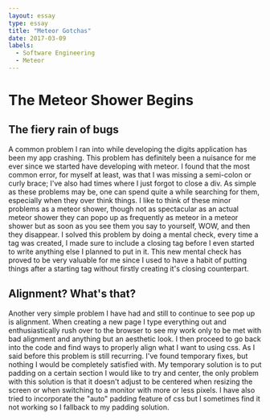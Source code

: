 ```yaml
---
layout: essay
type: essay
title: "Meteor Gotchas"
date: 2017-03-09
labels:
  - Software Engineering
  - Meteor
---
```


# The Meteor Shower Begins

## The fiery rain of bugs
A common problem I ran into while developing the digits application has been my app crashing. This problem has definitely been a nuisance for me ever since we started have developing with meteor. I found that the most common error, for myself at least, was that I was missing a semi-colon or curly brace; I've also had times where I just forgot to close a div. As simple as these problems may be, one can spend quite a while searching for them, especially when they over think things. I like to think of these minor problems as a meteor shower, though not as spectacular as an actual meteor shower they can popo up as frequently as meteor in a meteor shower but as soon as you see them you say to yourself, WOW, and then they disappear. I solved this problem by doing a mental check, every time a tag was created, I made sure to include a closing tag before I even started to write anything else I planned to put in it. This new mental check has proved to be very valuable for me since I used to have a habit of putting things after a starting tag without firstly creating it's closing counterpart.

## Alignment? What's that?
Another very simple problem I have had and still to continue to see pop up is alignment. When creating a new page I type everything out and enthusiastically rush over to the browser to see my work only to be met with bad alignment and anything but an aesthetic look. I then proceed to go back into the code and find ways to properly align what I want to using css. As I said before this problem is still recurring. I've found temporary fixes, but nothing I would be completely satisfied with. My temporary solution is to put padding on a certain section I would like to try and center, the only problem with this solution is that it doesn't adjust to be centered when resizing the screen or when switching to a monitor with more or less pixels. I have also tried to incorporate the "auto" padding feature of css but I sometimes find it not working so I fallback to my padding solution.